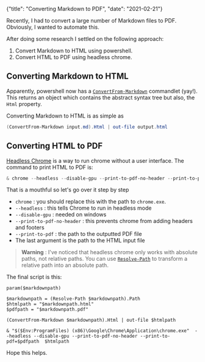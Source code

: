 {"title": "Converting Markdown to PDF", "date": "2021-02-21"}

Recently, I had to convert a large number of Markdown files to PDF. Obviously, I wanted to automate this.

After doing some research I settled on the following approach:

1. Convert Markdown to HTML using powershell.
2. Convert HTML to PDF using headless chrome.

## Converting Markdown to HTML

Apparently, powershell now has a [`ConvertFrom-Markdown`](https://docs.microsoft.com/en-us/powershell/module/microsoft.powershell.utility/convertfrom-markdown?view=powershell-7.1) commandlet (yay!). This returns an object which contains the abstract syntax tree but also, the `Html` property.

Converting Markdown to HTML is as simple as

```powershell
(ConvertFrom-Markdown input.md).Html | out-file output.html
```

## Converting HTML to PDF

[Headless Chrome](https://developers.google.com/web/updates/2017/04/headless-chrome) is a way to run chrome without a user interface. The command to print HTML to PDF is:

```powershell
& chrome --headless --disable-gpu --print-to-pdf-no-header --print-to-pdf=E:\output.pdf  E:\out.html
```

That is a mouthful so let's go over it step by step

* `chrome` : you should replace this with the path to `chrome.exe`.
* `--headless` : this tells Chrome to run in headless mode
* `--disable-gpu` : needed on windows
* `--print-to-pdf-no-header` : this prevents chrome from adding headers and footers
* `--print-to-pdf` : the path to the outputted PDF file
* The last argument is the path to the HTML input file

> **Warning** : I've noticed that headless chrome only works with absolute paths, not relative paths. You can use [`Resolve-Path`](https://docs.microsoft.com/en-us/powershell/module/microsoft.powershell.management/resolve-path?view=powershell-7.1) to transform a relative path into an absolute path.

The final script is this:

```
param($markdownpath)

$markdownpath = (Resolve-Path $markdownpath).Path
$htmlpath = "$markdownpath.html"
$pdfpath = "$markdownpath.pdf"

(ConvertFrom-Markdown $markdownpath).Html | out-file $htmlpath

& "$($Env:ProgramFiles) (x86)\Google\Chrome\Application\chrome.exe"  --headless --disable-gpu --print-to-pdf-no-header --print-to-pdf=$pdfpath  $htmlpath
```

Hope this helps.